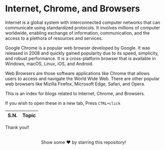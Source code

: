 # Internet, Chrome, and Browsers

Internet is a global system with interconnected computer networks that can communicate using standardized protocols. It involves millions of computer worldwide, enabling exchange of information, communication, and the access to a plethora of resources and services.

Google Chrome is a popular web browser developed by Google. It was released in 2008 and quickly gained popularity due to its speed, simplicity, and robust performance. It is a cross-platform browser that is available in Windows, macOS, Linux, iOS, and Android.

Web Browsers are those software applications like Chrome that allows users to access and navigate the World Wide Web. There are other popular web browsers like Mizilla Firefox, Microsoft Edge, Safari, and Opera.

This is an index for blogs related to Internet, Chrome, and Browsers.

If you wish to open these in a new tab, Press `CTRL+click`

| S.N. | Topic |
| ---- | ----- |

Thank you!!

<br>
<div align="center">
Show some ❤️ by starring this repository!
</div>
